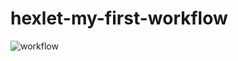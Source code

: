 # hexlet-my-first-workflow

![workflow](https://github.com/jsteacat/hexlet-my-first-workflow/actions/workflows/hello-world.yml/badge.svg)
